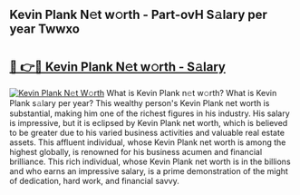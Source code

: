 ## Kevin Plank N𝚎t w𝚘rth - Part-ovH S𝚊lary per year Twwxo

# <h2><a href="http://gc3v84h.nevu.top/?p=Kevin+Plank">🔗 👉🔴 Kevin Plank N𝚎t w𝚘rth - S𝚊lary</a></h2>

[![Kevin Plank N𝚎t W𝚘rth](https://i.imgur.com/Oavwk0R.jpeg)](http://gc3v84h.nevu.top/?p=Kevin+Plank)
What is Kevin Plank n𝚎t w𝚘rth? What is Kevin Plank s𝚊lary per year?
This wealthy person's Kevin Plank net worth is substantial, making him one of the richest figures in his industry. His salary is impressive, but it is eclipsed by Kevin Plank net worth, which is believed to be greater due to his varied business activities and valuable real estate assets. This affluent individual, whose Kevin Plank net worth is among the highest globally, is renowned for his business acumen and financial brilliance. This rich individual, whose Kevin Plank net worth is in the billions and who earns an impressive salary, is a prime demonstration of the might of dedication, hard work, and financial savvy.
